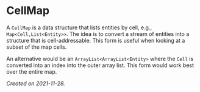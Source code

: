 # CellMap

A `CellMap` is a data structure that lists entities by cell, e.g., `Map<Cell,List<Entity>>`.  The idea is to convert a stream of entities into a structure that is cell-addressable.  This form is useful when looking at a subset of the map cells.

An alternative would be an `ArrayList<ArrayList<Entity>` where the `Cell` is converted into an index into the outer array list.  This form would work best over the entire map.


_Created on 2021-11-28._
